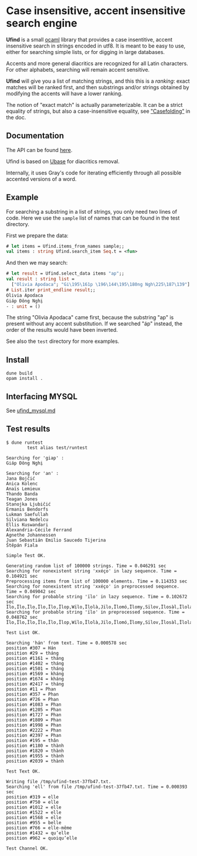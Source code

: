 # Case insensitive, accent insensitive search engine

__Ufind__ is a small [ocaml](https://ocaml.org/) library that
provides a case insentitive, accent insensitive search in strings
encoded in utf8. It is meant to be easy to use, either for searching
simple lists, or for digging in large databases.

Accents and more general diacritics are recognized for all Latin
 characters.  For other alphabets, searching will remain accent
 sensitive.

__Ufind__ will give you a list of matching strings, and this this is a
_ranking_: exact matches will be ranked first, and then substrings
and/or strings obtained by modifying the accents will have a lower
ranking.

The notion of "exact match" is actually parameterizable. It can be a
strict equality of strings, but also a case-insensitive equality, see
["Casefolding"](https://sanette.github.io/ufind/#casefolding) in the
doc.

## Documentation

The API can be found [here](https://sanette.github.io/ufind/).

Ufind is based on [Ubase](https://sanette.github.io/ubase/) for diacritics removal.

Internally, it uses Gray's code for iterating efficiently through all
possible accented versions of a word.

## Example

For searching a substring in a list of strings, you only need two
lines of code.  Here we use the `sample` list of names that can be
found in the test directory.

First we prepare the data:

```ocaml
# let items = Ufind.items_from_names sample;;
val items : string Ufind.search_item Seq.t = <fun>
```

And then we may search:

```ocaml
# let result = Ufind.select_data items "ap";;
val result : string list =
  ["Olivia Apodaca"; "Gi\195\161p \196\144\195\180ng Ngh\225\187\139"]
# List.iter print_endline result;;
Olivia Apodaca
Giáp Đông Nghị
- : unit = ()                 
```

The string "Olivia Apodaca" came first, because the substring "ap" is
present without any accent substitution. If we searched "áp" instead,
the order of the results would have been inverted.

See also the `test` directory for more examples.

## Install

```
dune build
opam install .
```

## Interfacing MYSQL

See [ufind_mysql.md](https://github.com/sanette/ufind/blob/master/ufind_mysql.md)

## Test results

```
$ dune runtest
        test alias test/runtest

Searching for 'giap' :
Giáp Đông Nghị

Searching for 'an' :
Jana Bojčić
Anica Kolenc
Anaïs Lemieux
Thando Banda
Teagan Jones
Stanojka Ljubičić
Ermanis Bendorfs
Lukman Saefullah
Silviana Nedelcu
Ellis Kuswandari
Alexandria-Cécile Ferrand
Agnethe Johannessen
Juan Sebastián Emilio Saucedo Tijerina
Štěpán Fiala

Simple Test OK.

Generating random list of 100000 strings. Time = 0.046291 sec
Searching for nonexistent string 'xxéço' in lazy sequence. Time = 0.104921 sec
Preprocessing items from list of 100000 elements. Time = 0.114353 sec
Searching for nonexistent string 'xxéço' in preprocessed sequence. Time = 0.049042 sec
Searching for probable string 'ïlo' in lazy sequence. Time = 0.102672 sec
Ïlo,Ïlo,Ïlo,Ïlo,Ïlo,Ïlop,Wïlo,Ïlolà,Jïlo,Ïlomó,Ïlomy,Sïlov,Ïlosàl,Ïlolag,Ïlocïk,Nïlot,Ïlosík,Cïloc,Nïlowí,Tïlogó,Esïlo,Ejïlox,Éhïlo,Edïlod,Ørïlov,Diqïlo,Áfïlof,Básïlo,Jösïlo,Lørïlo,Jàkïlo,Qïsïlo,Síqïlo,Ïló,Ïlø,Ïlø,Ïlö,Ïlö,Ïlø,Ïló,Ïló,Ïlø,Ïløs,Ïlør,Ïlód,Ïlóp,Ïlök,Ïlóx,Ïlöba,Ïlóci,Ïlödo,Ïlögàs,Ïlómób,Ïløzup,Ïlørùn,Ïløquv,Ïlórïd,Lïlö,Bïlö,Zïlö,Vïló,Pïlø,Xïlö,Rïló,Rïló,Zïlög,Sïlóg,Dïløj,Wïlös,Vïlöv,Qïlón,Nïlød,Wïlód,Pïlöqà,Gïløré,Qïlöfo,Rïlöfø,Cïlójo,Fïlóho,Ulïlø,Igïlø,Akïlø,Iqïløn,Orïløj,Egïlös,Ókïlö,Ézïlø,Ékïlø,Àmïlø,Èwïló,Èbïlö,Øtïlö,Fokïlø,Óbïløp,Àtïlöj,Àzïlöv,Àcïlóm,Tamïlø,Àhïlöw,Fujïlö,Bödïlö,Sídïló,Søcïló,Ilo,Ilo,Ilof,Lilo,Wilo,Ilowí,Iloge,Bilol,Ilotíj,Tilov,Ilofïr,Ilojog,Wilocu,Tiloli,Jilocè,Liloly,Hilotu,Izilom,Xuwilo,Jíhilo,Ílo,Ílo,Ílo,Ílok,Ílojá,Ílonø,Ílowí,Ílocè,Ílodøm,Dílo,Zílo,Rílo,Pílo,Kílo,Wílor,Sílowù,Tílorí,Líloru,Orílo,Uzílol,Ylílok,Ilö,Ilö,Ilø,Ilö,Iló,Ilö,Iló,Ilö,Ilög,Iløt,Ilós,Ilóq,Ilód,Ilöz,Ilóme,Ilósa,Ilömù,Ilöbàc,Ilögöd,Ilömøj,Ilómaz,Ilórík,Ørílo,Ïtílo,Hoxílo,Viló,Rilö,Cilø,Tilø,Dilö,Siló,Miló,Filø,Kilø,Wilø,Hiló,Giløx,Niløb,Qiløg,Nilóv,Biløs,Giløs,Kiløn,Diløm,Gilöb,Lilós,Kilóc,Lilöj,Hiløp,Kiløhø,Qilötà,Ciløwá,Silóci,Milöto,Qilömó,Silófo,Pilønà,Pápílo,Yjilö,Azilø,Oxilø,Ejilót,Àfilø,Ørilø,Ïdiló,Ïdiló,Èhiløp,Jahiló,Ïbiløh,Áhiløg,Modilø,Ékilöl,Àsiløx,Lèvilö,Sùwilö,Ílö,Íló,Ílø,Ílö,Íló,Íló,Íløk,Ílóx,Íløc,Íløj,Ílöh,Ílöd,Ílöc,Íløt,Ílóv,Ílöz,Ílóp,Ílós,Íløh,Íløq,Íløk,Ílöwï,Ílöxù,Ílörà,Ílóhù,Ílóve,Íløqï,Ílóze,Ílómù,Ílójög,Ílójag,Xíló,Níló,Hílø,Nílø,Gílö,Hílöl,Nílök,Kíløm,Xílöv,Fílök,Xílóf,Lílóh,Vílømø,Bílöwi,Qílöny,Cílöjï,Qíløha,Ohíló,Yníló,Osíló,Oqílö,Uwílón,Öhíló,Ècílø,Ídílø,Ívílø,Èhílø,Èsílö,Ùrílø,Ézíløh,Ídíløk,Àxílød,Ùbílód,Ønílód,Míbílö,Føcílö,Qïnílö,Møjílö,Qírílö,Qókíló,Sámíló,Sítílø
Searching for probable string 'ïlo' in preprocessed sequence. Time = 0.048762 sec
Ïlo,Ïlo,Ïlo,Ïlo,Ïlo,Ïlop,Wïlo,Ïlolà,Jïlo,Ïlomó,Ïlomy,Sïlov,Ïlosàl,Ïlolag,Ïlocïk,Nïlot,Ïlosík,Cïloc,Nïlowí,Tïlogó,Esïlo,Ejïlox,Éhïlo,Edïlod,Ørïlov,Diqïlo,Áfïlof,Básïlo,Jösïlo,Lørïlo,Jàkïlo,Qïsïlo,Síqïlo,Ïló,Ïlø,Ïlø,Ïlö,Ïlö,Ïlø,Ïló,Ïló,Ïlø,Ïløs,Ïlør,Ïlód,Ïlóp,Ïlök,Ïlóx,Ïlöba,Ïlóci,Ïlödo,Ïlögàs,Ïlómób,Ïløzup,Ïlørùn,Ïløquv,Ïlórïd,Lïlö,Bïlö,Zïlö,Vïló,Pïlø,Xïlö,Rïló,Rïló,Zïlög,Sïlóg,Dïløj,Wïlös,Vïlöv,Qïlón,Nïlød,Wïlód,Pïlöqà,Gïløré,Qïlöfo,Rïlöfø,Cïlójo,Fïlóho,Ulïlø,Igïlø,Akïlø,Iqïløn,Orïløj,Egïlös,Ókïlö,Ézïlø,Ékïlø,Àmïlø,Èwïló,Èbïlö,Øtïlö,Fokïlø,Óbïløp,Àtïlöj,Àzïlöv,Àcïlóm,Tamïlø,Àhïlöw,Fujïlö,Bödïlö,Sídïló,Søcïló,Ilo,Ilo,Ilof,Lilo,Wilo,Ilowí,Iloge,Bilol,Ilotíj,Tilov,Ilofïr,Ilojog,Wilocu,Tiloli,Jilocè,Liloly,Hilotu,Izilom,Xuwilo,Jíhilo,Ílo,Ílo,Ílo,Ílok,Ílojá,Ílonø,Ílowí,Ílocè,Ílodøm,Dílo,Zílo,Rílo,Pílo,Kílo,Wílor,Sílowù,Tílorí,Líloru,Orílo,Uzílol,Ylílok,Ilö,Ilö,Ilø,Ilö,Iló,Ilö,Iló,Ilö,Ilög,Iløt,Ilós,Ilóq,Ilód,Ilöz,Ilóme,Ilósa,Ilömù,Ilöbàc,Ilögöd,Ilömøj,Ilómaz,Ilórík,Ørílo,Ïtílo,Hoxílo,Viló,Rilö,Cilø,Tilø,Dilö,Siló,Miló,Filø,Kilø,Wilø,Hiló,Giløx,Niløb,Qiløg,Nilóv,Biløs,Giløs,Kiløn,Diløm,Gilöb,Lilós,Kilóc,Lilöj,Hiløp,Kiløhø,Qilötà,Ciløwá,Silóci,Milöto,Qilömó,Silófo,Pilønà,Pápílo,Yjilö,Azilø,Oxilø,Ejilót,Àfilø,Ørilø,Ïdiló,Ïdiló,Èhiløp,Jahiló,Ïbiløh,Áhiløg,Modilø,Ékilöl,Àsiløx,Lèvilö,Sùwilö,Ílö,Íló,Ílø,Ílö,Íló,Íló,Íløk,Ílóx,Íløc,Íløj,Ílöh,Ílöd,Ílöc,Íløt,Ílóv,Ílöz,Ílóp,Ílós,Íløh,Íløq,Íløk,Ílöwï,Ílöxù,Ílörà,Ílóhù,Ílóve,Íløqï,Ílóze,Ílómù,Ílójög,Ílójag,Xíló,Níló,Hílø,Nílø,Gílö,Hílöl,Nílök,Kíløm,Xílöv,Fílök,Xílóf,Lílóh,Vílømø,Bílöwi,Qílöny,Cílöjï,Qíløha,Ohíló,Yníló,Osíló,Oqílö,Uwílón,Öhíló,Ècílø,Ídílø,Ívílø,Èhílø,Èsílö,Ùrílø,Ézíløh,Ídíløk,Àxílød,Ùbílód,Ønílód,Míbílö,Føcílö,Qïnílö,Møjílö,Qírílö,Qókíló,Sámíló,Sítílø

Test List OK.

Searching 'hán' from text. Time = 0.000578 sec
position #307 = Hán
position #29 = tháng
position #1161 = tháng
position #1402 = tháng
position #1501 = tháng
position #1569 = kháng
position #1674 = kháng
position #2417 = tháng
position #11 = Phan
position #357 = Phan
position #726 = Phan
position #1083 = Phan
position #1205 = Phan
position #1727 = Phan
position #1809 = Phan
position #1998 = Phan
position #2222 = Phan
position #2397 = Phan
position #195 = thân
position #1180 = thành
position #1820 = thành
position #1955 = thành
position #2039 = thành

Test Text OK.

Writing file /tmp/ufind-test-37fb47.txt.
Searching 'ell' from file /tmp/ufind-test-37fb47.txt. Time = 0.000393 sec
position #319 = elle
position #750 = elle
position #1012 = elle
position #1522 = elle
position #1568 = elle
position #955 = belle
position #766 = elle-même
position #1432 = qu’elle
position #962 = quoiqu’elle

Test Channel OK.

```
